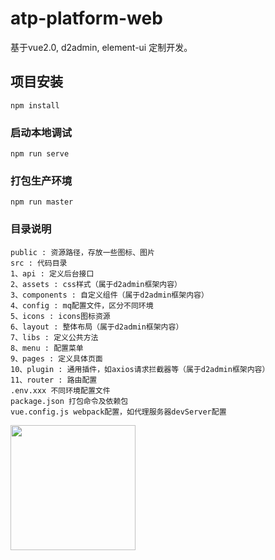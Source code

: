# atp-platform-web
基于vue2.0, d2admin, element-ui 定制开发。

## 项目安装
```
npm install
```

### 启动本地调试
```
npm run serve
```

### 打包生产环境
```
npm run master
```

### 目录说明
```
public : 资源路径，存放一些图标、图片
src : 代码目录
1、api : 定义后台接口
2、assets : css样式（属于d2admin框架内容）
3、components : 自定义组件（属于d2admin框架内容）
4、config : mq配置文件，区分不同环境
5、icons : icons图标资源
6、layout : 整体布局（属于d2admin框架内容）
7、libs : 定义公共方法
8、menu : 配置菜单
9、pages : 定义具体页面
10、plugin : 通用插件，如axios请求拦截器等（属于d2admin框架内容）
11、router : 路由配置
.env.xxx 不同环境配置文件
package.json 打包命令及依赖包
vue.config.js webpack配置，如代理服务器devServer配置
```

<a href="https://github.com/d2-projects/d2-admin" target="_blank"><img src="https://raw.githubusercontent.com/FairyEver/d2-admin/master/doc/image/d2-admin@2x.png" width="200"></a>
